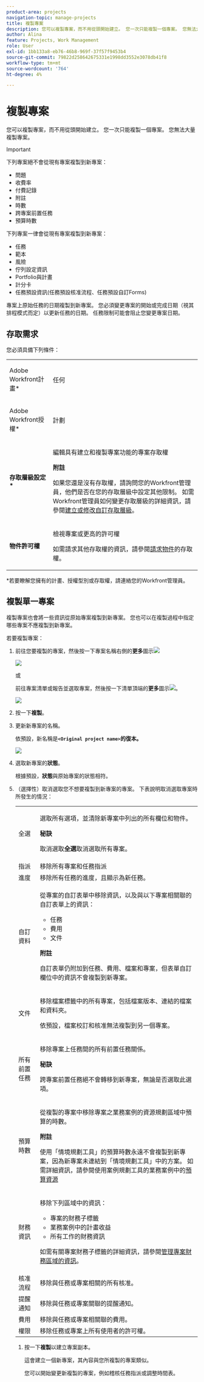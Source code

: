 ```yaml
---
product-area: projects
navigation-topic: manage-projects
title: 複製專案
description: 您可以複製專案，而不用從頭開始建立。 您一次只能複製一個專案。 您無法大量複製專案。
author: Alina
feature: Projects, Work Management
role: User
exl-id: 1bb133a8-eb76-46b8-969f-37f57f9453b4
source-git-commit: 79822d258642675331e1998dd3552e3078db41f8
workflow-type: tm+mt
source-wordcount: '764'
ht-degree: 4%

---
```


# 複製專案

<!--
<(LINKED TO THE PRODUCT IN THE COPY PROJECT BOX)</p>
-->

您可以複製專案，而不用從頭開始建立。 您一次只能複製一個專案。 您無法大量複製專案。

>[!IMPORTANT]
>
>下列專案絕不會從現有專案複製到新專案：
>
>* 問題
>* 收費率
>* 付費記錄
>* 附註
>* 時數
>* 跨專案前置任務
>* 預算時數
>
>下列專案一律會從現有專案複製到新專案：
>
>* 任務
>* 範本
>* 風險
>* 佇列設定資訊
>* Portfolio與計畫
>* 計分卡
>* 任務預設資訊(任務預設核准流程、任務預設自訂Forms)
>
> 專案上原始任務的日期複製到新專案。 您必須變更專案的開始或完成日期（視其排程模式而定）以更新任務的日期。 任務限制可能會阻止您變更專案日期。

## 存取需求

<!-- drafted for P&P:
<table style="table-layout:auto"> 
 <col> 
 <col> 
 <tbody> 
  <tr> 
   <td> <p>Adobe Workfront plan*</p> </td> 
   <td>Any</td> 
  </tr> 
  <tr> 
   <td> <p>Adobe Workfront license*</p> </td> 
   <td> <p>Current license: Standard </p> 
   Or
   <p>Legacy license: Plan </p>
   </td> 
  </tr> 
  <tr data-mc-conditions=""> 
   <td><strong>Access level configurations*</strong> </td> 
   <td> <p>Edit access to Projects with ability to Create <span>and Copy</span> projects</p> <p><b>NOTE</b>
   
   If you still don't have access, ask your Workfront administrator if they set additional restrictions in your access level. For information on how a Workfront administrator can change your access level, see <a href="../../../administration-and-setup/add-users/configure-and-grant-access/create-modify-access-levels.md" class="MCXref xref">Create or modify custom access levels</a>.</p> </td> 
  </tr> 
  <tr data-mc-conditions=""> 
   <td> <p><strong>Object permissions</strong> </p> </td> 
   <td> <p>View permissions or higher to the project</p> <p>For information on requesting additional access, see <a href="../../../workfront-basics/grant-and-request-access-to-objects/request-access.md" class="MCXref xref">Request access to objects </a>.</p> </td> 
  </tr> 
 </tbody> 
</table>
-->
您必須具備下列條件：

<table style="table-layout:auto"> 
 <col> 
 <col> 
 <tbody> 
  <tr> 
   <td> <p>Adobe Workfront計畫*</p> </td> 
   <td>任何</td> 
  </tr> 
  <tr> 
   <td> <p>Adobe Workfront授權*</p> </td> 
   <td> <p>計劃 </p> </td> 
  </tr> 
  <tr data-mc-conditions=""> 
   <td><strong>存取層級設定*</strong> </td> 
   <td> <p>編輯具有建立<span>和複製</span>專案功能的專案存取權</p> <p><b>附註</b>

如果您還是沒有存取權，請詢問您的Workfront管理員，他們是否在您的存取層級中設定其他限制。 如需Workfront管理員如何變更存取層級的詳細資訊，請參閱<a href="../../../administration-and-setup/add-users/configure-and-grant-access/create-modify-access-levels.md" class="MCXref xref">建立或修改自訂存取層級</a>。</p> </td>
</tr> 
  <tr data-mc-conditions=""> 
   <td> <p><strong>物件許可權</strong> </p> </td> 
   <td> <p>檢視專案或更高的許可權</p> <p>如需請求其他存取權的資訊，請參閱<a href="../../../workfront-basics/grant-and-request-access-to-objects/request-access.md" class="MCXref xref">請求物件</a>的存取權。</p> </td> 
  </tr> 
 </tbody> 
</table>

&#42;若要瞭解您擁有的計畫、授權型別或存取權，請連絡您的Workfront管理員。

## 複製單一專案

複製專案也會將一些資訊從原始專案複製到新專案。 您也可以在複製過程中指定哪些專案不應複製到新專案。

若要複製專案：

1. 前往您要複製的專案，然後按一下專案名稱右側的&#x200B;**更多**&#x200B;圖示![](assets/qs-more-menu.png)

   ![](assets/project-level-more-drop-down-expanded-nwe-350x516.png)

   或

   前往專案清單或報告並選取專案，然後按一下清單頂端的&#x200B;**更多**&#x200B;圖示![](assets/qs-more-menu.png)。

   ![](assets/more-menu-expanded-in-a-list-one-project-selected-nwe.png)

1. 按一下&#x200B;**複製**。

1. 更新新專案的名稱。

   依預設，新名稱是&#x200B;**`<Original project name>`的復本。**

   ![](assets/copy-project-box-nwe-350x276.png)

1. 選取新專案的&#x200B;**狀態**。

   根據預設，**狀態**&#x200B;與原始專案的狀態相符。

1. （選擇性）取消選取您不想要複製到新專案的專案。 下表說明取消選取專案時所發生的情況：


   <table style="table-layout:auto"> 
    <col> 
    <col> 
    <tbody> 
     <tr> 
      <td role="rowheader">全選</td> 
      <td> <p>選取所有選項，並清除新專案中列出的所有欄位和物件。</p> <p><b>秘訣</b>

   取消選取<strong>全選</strong>取消選取所有專案。 </p> </td>
   </tr> 
     <tr> 
      <td role="rowheader">指派</td> 
      <td>移除所有專案和任務指派</td> 
     </tr> 
     <tr> 
      <td role="rowheader">進度</td> 
      <td>移除所有任務的進度，且顯示為新任務。 </td> 
     </tr> 
     <tr> 
      <td role="rowheader">自訂資料</td> 
      <td> <p>從專案的自訂表單中移除資訊，以及與以下專案相關聯的自訂表單上的資訊：</p> 
       <ul> 
        <li>任務</li> 
        <li>費用</li> 
        <li> 文件</li> 
       </ul> <p><b>附註</b>

   自訂表單仍附加到任務、費用、檔案和專案，但表單自訂欄位中的資訊不會複製到新專案。 </p> </td>
   </tr> 
     <tr> 
      <td role="rowheader">文件</td> 
      <td> <p>移除檔案標籤中的所有專案，包括檔案版本、連結的檔案和資料夾。</p> <p>依預設，檔案校訂和核准無法複製到另一個專案。 </p> </td> 
     </tr> 
     <tr> 
      <td role="rowheader">所有前置任務</td> 
      <td> <p>移除專案上任務間的所有前置任務關係。 </p> <p><b>秘訣</b>

   跨專案前置任務絕不會轉移到新專案，無論是否選取此選項。 </p> </td>
   </tr>

<tr> 
      <td role="rowheader">預算時數</td> 
      <td> <p>從複製的專案中移除專案之業務案例的資源規劃區域中預算的時數。</p>

<b>附註</b>

使用「情境規劃工具」的預算時數永遠不會複製到新專案，因為新專案未連結到「情境規劃工具」中的方案。 如需詳細資訊，請參閱使用案例規劃工具</a>的業務案例中的<a href="../../../manage-work/projects/define-a-business-case/budget-resources-in-business-case-use-scenario-planner.md">預算資源
</tr></td>
    <tr> 
      <td role="rowheader">財務資訊</td> 
      <td> <p>移除下列區域中的資訊： </p> 
       <ul> 
        <li>專案的財務子標籤</li> 
        <li> 業務案例中的計畫收益</li> 
        <li>所有工作的財務資訊<br></li> 
       </ul> <p>如需有關專案財務子標籤的詳細資訊，請參閱<a href="../../../manage-work/projects/project-finances/manage-project-finance-area.md" class="MCXref xref">管理專案財務區域的資訊</a>。</p> </td> 
     </tr> 
     <tr> 
      <td role="rowheader">核准流程</td> 
      <td>移除與任務或專案相關的所有核准。 </td> 
     </tr> 
     <tr> 
      <td role="rowheader">提醒通知</td> 
      <td> 移除與任務或專案關聯的提醒通知。 </td> 
     </tr> 
     <tr> 
      <td role="rowheader">費用</td> 
      <td>移除與任務或專案相關聯的費用。 </td> 
     </tr> 
     <tr> 
      <td role="rowheader">權限</td> 
      <td> 移除任務或專案上所有使用者的許可權。</td> 
     </tr> 
    </tbody> 
   </table>

1. 按一下&#x200B;**複製**&#x200B;以建立專案副本。

   這會建立一個新專案，其內容與您所複製的專案類似。

   您可以開始變更新複製的專案，例如稽核任務指派或調整時間表。
